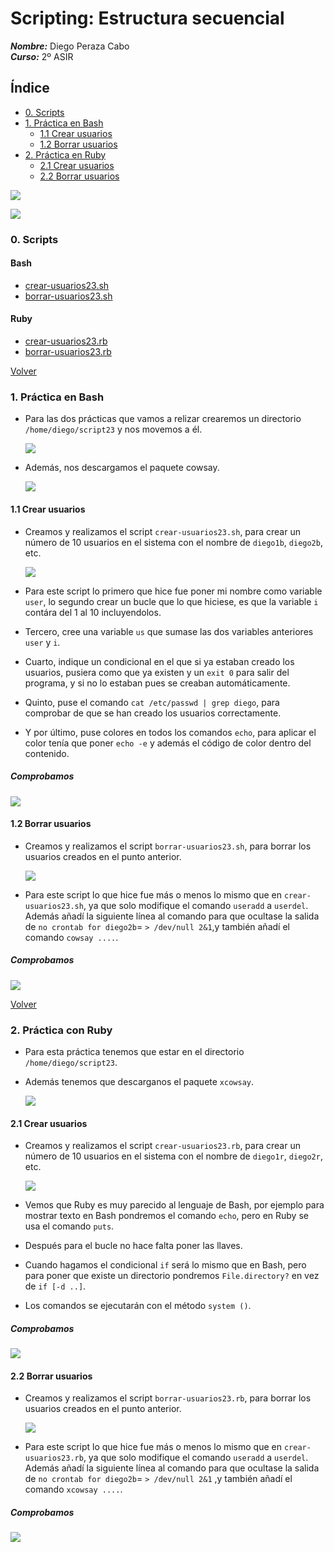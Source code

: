 # **Scripting: Estructura secuencial**

***Nombre:*** Diego Peraza Cabo
<br>
***Curso:*** 2º ASIR

## **Índice** <a id=0></a>

  + [0. Scripts](#00)
  + [1. Práctica en Bash](#1)
    + [1.1 Crear usuarios](#1.1)
    + [1.2 Borrar usuarios](#1.2)
  + [2. Práctica en Ruby](#2)
    + [2.1 Crear usuarios](#2.1)
    + [2.2 Borrar usuarios](#2.2)

![](img/16.png)

![](img/17.jpg)

### **0. Scripts** <a id=00></a>

#### **Bash**
  + [crear-usuarios23.sh](files/crear-usuarios23.sh)
  + [borrar-usuarios23.sh](files/borrar-usuarios23.sh)

#### **Ruby**

+ [crear-usuarios23.rb](files/crear-usuarios23.rb)
+ [borrar-usuarios23.rb](files/borrar-usuarios23.rb)

[Volver](#0)

### **1. Práctica en Bash** <a id=1></a>

- Para las dos prácticas que vamos a relizar crearemos un directorio `/home/diego/script23` y nos movemos a él.

  ![](img/3.png)

- Además, nos descargamos el paquete cowsay.

  ![](img/4.png)

#### **1.1 Crear usuarios <diegob>** <a id=1.1></a>

- Creamos y realizamos el script `crear-usuarios23.sh`, para crear un número de 10 usuarios en el sistema con el nombre de `diego1b`, `diego2b`, etc.

  ![](img/14.png)

- Para este script lo primero que hice fue poner mi nombre como variable `user`, lo segundo crear un bucle que lo que hiciese, es que la variable `i` contára del 1 al 10 incluyendolos.

- Tercero, cree una variable `us` que sumase las dos variables anteriores `user` y `i`.

- Cuarto, indique un condicional en el que si ya estaban creado los usuarios, pusiera como que ya existen y un `exit 0` para salir del programa, y si no lo estaban pues se creaban automáticamente.

- Quinto, puse el comando `cat /etc/passwd | grep diego`, para comprobar de que se han creado los usuarios correctamente.

- Y por último, puse colores en todos los comandos `echo`, para aplicar el color tenía que poner `echo -e` y además el código de color dentro del contenido.

##### **Comprobamos**

  ![](img/6.png)

#### **1.2 Borrar usuarios <diegob>** <a id=1.1></a>

- Creamos y realizamos el script `borrar-usuarios23.sh`, para borrar los usuarios creados en el punto anterior.

  ![](img/15.png)

- Para este script lo que hice fue más o menos lo mismo que en `crear-usuarios23.sh`, ya que solo modifique el comando `useradd` a `userdel`. Además añadí la siguiente línea al comando para que ocultase la salida de `no crontab for diego2b`= `> /dev/null 2&1`,y también añadí el comando `cowsay ....`.

##### **Comprobamos**

  ![](img/7.png)

[Volver](#0)

### **2. Práctica con Ruby** <a id=2></a>

- Para esta práctica tenemos que estar en el directorio `/home/diego/script23`.

- Además tenemos que descarganos el paquete `xcowsay`.

  ![](img/5.png)

#### **2.1 Crear usuarios <diegor>** <a id=2.1></a>

- Creamos y realizamos el script `crear-usuarios23.rb`, para crear un número de 10 usuarios en el sistema con el nombre de `diego1r`, `diego2r`, etc.

  ![](img/12.png)

- Vemos que Ruby es muy parecido al lenguaje de Bash, por ejemplo para mostrar texto en Bash pondremos el comando `echo`, pero en Ruby se usa el comando `puts`.

- Después para el bucle no hace falta poner las llaves.

- Cuando hagamos el condicional `if` será lo mismo que en Bash, pero para poner que existe un directorio pondremos `File.directory?` en vez de `if [-d ..]`.

- Los comandos se ejecutarán con el método `system ()`.

##### **Comprobamos**

  ![](img/8.png)

#### **2.2 Borrar usuarios <diegor>** <a id=2.2></a>

- Creamos y realizamos el script `borrar-usuarios23.rb`, para borrar los usuarios creados en el punto anterior.

  ![](img/13.png)

- Para este script lo que hice fue más o menos lo mismo que en `crear-usuarios23.rb`, ya que solo modifique el comando `useradd` a `userdel`. Además añadí la siguiente línea al comando para que ocultase la salida de `no crontab for diego2b`= `> /dev/null 2&1` ,y también añadí el comando `xcowsay ....`.

##### **Comprobamos**

  ![](img/9.png)
